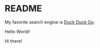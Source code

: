 # README #
My favorite search engine is [Duck Duck Go](https://duckduckgo.com "The best search engine for privacy").

Hello World!

Hi there!
